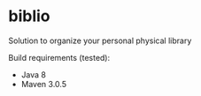 biblio
======

Solution to organize your personal physical library

Build requirements (tested):
- Java 8
- Maven 3.0.5

